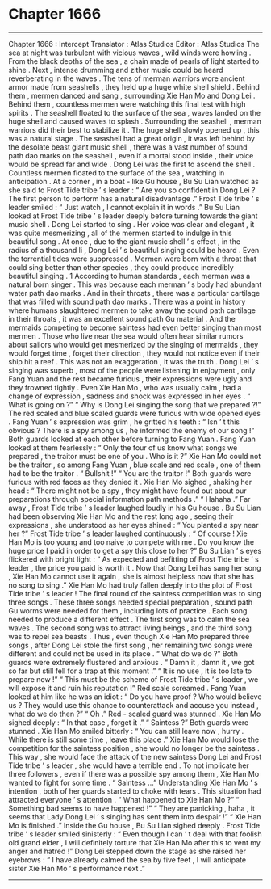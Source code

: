 
# Chapter 1666


---

Chapter 1666 : Intercept
Translator :
Atlas Studios
Editor :
Atlas Studios
The sea at night was turbulent with vicious waves , wild winds were howling .
From the black depths of the sea , a chain made of pearls of light started to shine . Next , intense drumming and zither music could be heard reverberating in the waves .
The tens of merman warriors wore ancient armor made from seashells , they held up a huge white shell shield . Behind them , mermen danced and sang , surrounding Xie Han Mo and Dong Lei . Behind them , countless mermen were watching this final test with high spirits .
The seashell floated to the surface of the sea , waves landed on the huge shell and caused waves to splash .
Surrounding the seashell , merman warriors did their best to stabilize it .
The huge shell slowly opened up , this was a natural stage .
The seashell had a great origin , it was left behind by the desolate beast giant music shell , there was a vast number of sound path dao marks on the seashell , even if a mortal stood inside , their voice would be spread far and wide .
Dong Lei was the first to ascend the shell .
Countless mermen floated to the surface of the sea , watching in anticipation .
At a corner , in a boat - like Gu house , Bu Su Lian watched as she said to Frost Tide tribe ’ s leader : “ Are you so confident in Dong Lei ? The first person to perform has a natural disadvantage .”
Frost Tide tribe ’ s leader smiled : “ Just watch , I cannot explain it in words .”
Bu Su Lian looked at Frost Tide tribe ’ s leader deeply before turning towards the giant music shell .
Dong Lei started to sing .
Her voice was clear and elegant , it was quite mesmerizing , all of the mermen started to indulge in this beautiful song .
At once , due to the giant music shell ’ s effect , in the radius of a thousand li , Dong Lei ’ s beautiful singing could be heard . Even the torrential tides were suppressed .
Mermen were born with a throat that could sing better than other species , they could produce incredibly beautiful singing .
1
According to human standards , each merman was a natural born singer .
This was because each merman ’ s body had abundant water path dao marks . And in their throats , there was a particular cartilage that was filled with sound path dao marks .
There was a point in history where humans slaughtered mermen to take away the sound path cartilage in their throats , it was an excellent sound path Gu material .
And the mermaids competing to become saintess had even better singing than most mermen .
Those who live near the sea would often hear similar rumors about sailors who would get mesmerized by the singing of mermaids , they would forget time , forget their direction , they would not notice even if their ship hit a reef .
This was not an exaggeration , it was the truth .
Dong Lei ’ s singing was superb , most of the people were listening in enjoyment , only Fang Yuan and the rest became furious , their expressions were ugly and they frowned tightly . Even Xie Han Mo , who was usually calm , had a change of expression , sadness and shock was expressed in her eyes .
“ What is going on ?”
“ Why is Dong Lei singing the song that we prepared ?!”
The red scaled and blue scaled guards were furious with wide opened eyes .
Fang Yuan ’ s expression was grim , he gritted his teeth : “ Isn ’ t this obvious ? There is a spy among us , he informed the enemy of our song !”
Both guards looked at each other before turning to Fang Yuan .
Fang Yuan looked at them fearlessly : “ Only the four of us know what songs we prepared , the traitor must be one of you . Who is it ?”
Xie Han Mo could not be the traitor , so among Fang Yuan , blue scale and red scale , one of them had to be the traitor .
“ Bullshit !”
“ You are the traitor !”
Both guards were furious with red faces as they denied it .
Xie Han Mo sighed , shaking her head : “ There might not be a spy , they might have found out about our preparations through special information path methods .”
“ Hahaha .” Far away , Frost Tide tribe ’ s leader laughed loudly in his Gu house .
Bu Su Lian had been observing Xie Han Mo and the rest long ago , seeing their expressions , she understood as her eyes shined : “ You planted a spy near her ?”
Frost Tide tribe ’ s leader laughed continuously : “ Of course ! Xie Han Mo is too young and too naive to compete with me . Do you know the huge price I paid in order to get a spy this close to her ?”
Bu Su Lian ’ s eyes flickered with bright light : “ As expected and befitting of Frost Tide tribe ’ s leader , the price you paid is worth it . Now that Dong Lei has sang her song , Xie Han Mo cannot use it again , she is almost helpless now that she has no song to sing .”
Xie Han Mo had truly fallen deeply into the plot of Frost Tide tribe ’ s leader !
The final round of the saintess competition was to sing three songs . These three songs needed special preparation , sound path Gu worms were needed for them , including lots of practice .
Each song needed to produce a different effect .
The first song was to calm the sea waves . The second song was to attract living beings , and the third song was to repel sea beasts .
Thus , even though Xie Han Mo prepared three songs , after Dong Lei stole the first song , her remaining two songs were different and could not be used in its place .
“ What do we do ?” Both guards were extremely flustered and anxious .
“ Damn it , damn it , we got so far but still fell for a trap at this moment .”
“ It is no use , it is too late to prepare now !”
“ This must be the scheme of Frost Tide tribe ’ s leader , we will expose it and ruin his reputation !” Red scale screamed .
Fang Yuan looked at him like he was an idiot : “ Do you have proof ? Who would believe us ? They would use this chance to counterattack and accuse you instead , what do we do then ?”
“ Oh .” Red - scaled guard was stunned .
Xie Han Mo sighed deeply : “ In that case , forget it .”
“ Saintess ?” Both guards were stunned .
Xie Han Mo smiled bitterly : “ You can still leave now , hurry . While there is still some time , leave this place .”
Xie Han Mo would lose the competition for the saintess position , she would no longer be the saintess . This way , she would face the attack of the new saintess Dong Lei and Frost Tide tribe ’ s leader , she would have a terrible end .
To not implicate her three followers , even if there was a possible spy among them , Xie Han Mo wanted to fight for some time .
“ Saintess …” Understanding Xie Han Mo ’ s intention , both of her guards started to choke with tears .
This situation had attracted everyone ’ s attention .
“ What happened to Xie Han Mo ?”
“ Something bad seems to have happened !”
“ They are panicking , haha , it seems that Lady Dong Lei ’ s singing has sent them into despair !”
“ Xie Han Mo is finished .” Inside the Gu house , Bu Su Lian sighed deeply .
Frost Tide tribe ’ s leader smiled sinisterly : “ Even though I can ’ t deal with that foolish old grand elder , I will definitely torture that Xie Han Mo after this to vent my anger and hatred !”
Dong Lei stepped down the stage as she raised her eyebrows : “ I have already calmed the sea by five feet , I will anticipate sister Xie Han Mo ’ s performance next .”

---

